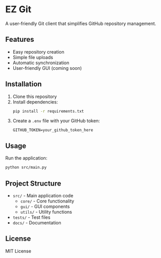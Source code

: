 # EZ Git

A user-friendly Git client that simplifies GitHub repository management.

## Features

- Easy repository creation
- Simple file uploads
- Automatic synchronization
- User-friendly GUI (coming soon)

## Installation

1. Clone this repository
2. Install dependencies:
   ```bash
   pip install -r requirements.txt
   ```
3. Create a `.env` file with your GitHub token:
   ```
   GITHUB_TOKEN=your_github_token_here
   ```

## Usage

Run the application:
```bash
python src/main.py
```

## Project Structure

- `src/` - Main application code
  - `core/` - Core functionality
  - `gui/` - GUI components
  - `utils/` - Utility functions
- `tests/` - Test files
- `docs/` - Documentation

## License

MIT License 